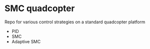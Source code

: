 # SMC quadcopter
Repo for various control strategies on a standard quadcopter platform

* PID
* SMC
* Adaptive SMC
